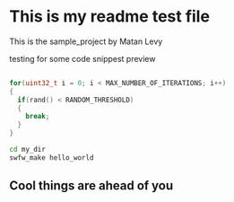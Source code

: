 # This is my readme test file

This is the sample_project by Matan Levy

testing for some code snippest preview

```c

for(uint32_t i = 0; i < MAX_NUMBER_OF_ITERATIONS; i++)
{
  if(rand() < RANDOM_THRESHOLD)
  {
    break;
  }
}
```

```bash
cd my_dir
swfw_make hello_world
```

## Cool things are ahead of you
